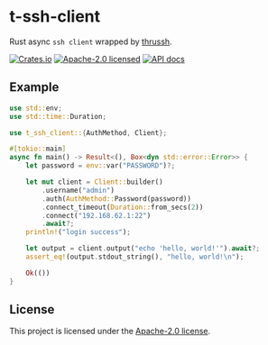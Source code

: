 # t-ssh-client
Rust async `ssh client` wrapped by [thrussh](https://pijul.org/thrussh).

[![Crates.io](https://img.shields.io/crates/v/t-ssh-client.svg)](https://crates.io/crates/t-ssh-client)
[![Apache-2.0 licensed](https://img.shields.io/crates/l/t-ssh-client/0.1.2)](https://github.com/kolapapa/t-ssh-client/blob/main/LICENSE)
[![API docs](https://docs.rs/t-ssh-client/badge.svg)](http://docs.rs/t-ssh-client)

## Example
```rust
use std::env;
use std::time::Duration;

use t_ssh_client::{AuthMethod, Client};

#[tokio::main]
async fn main() -> Result<(), Box<dyn std::error::Error>> {
    let password = env::var("PASSWORD")?;

    let mut client = Client::builder()
        .username("admin")
        .auth(AuthMethod::Password(password))
        .connect_timeout(Duration::from_secs(2))
        .connect("192.168.62.1:22")
        .await?;
    println!("login success");

    let output = client.output("echo 'hello, world!'").await?;
    assert_eq!(output.stdout_string(), "hello, world!\n");

    Ok(())
}
```

## License

This project is licensed under the [Apache-2.0 license].

[Apache-2.0 license]: https://github.com/kolapapa/t-ssh-client/blob/main/LICENSE
